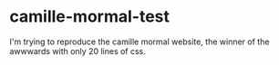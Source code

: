 # camille-mormal-test

I'm trying to reproduce the camille mormal website, the winner of the awwwards with only 20 lines of css.
